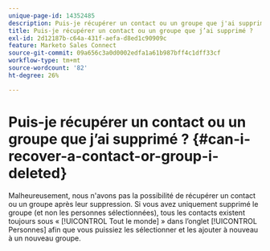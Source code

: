 ```yaml
---
unique-page-id: 14352485
description: Puis-je récupérer un contact ou un groupe que j'ai supprimé ? - Documents Marketo - Documentation sur le produit
title: Puis-je récupérer un contact ou un groupe que j’ai supprimé ?
exl-id: 2d12187b-c64a-431f-aefa-d8ed1c90909c
feature: Marketo Sales Connect
source-git-commit: 09a656c3a0d0002edfa1a61b987bff4c1dff33cf
workflow-type: tm+mt
source-wordcount: '82'
ht-degree: 26%

---
```


# Puis-je récupérer un contact ou un groupe que j’ai supprimé ? {#can-i-recover-a-contact-or-group-i-deleted}

Malheureusement, nous n&#39;avons pas la possibilité de récupérer un contact ou un groupe après leur suppression. Si vous avez uniquement supprimé le groupe (et non les personnes sélectionnées), tous les contacts existent toujours sous « [!UICONTROL Tout le monde] » dans l’onglet [!UICONTROL Personnes] afin que vous puissiez les sélectionner et les ajouter à nouveau à un nouveau groupe.

